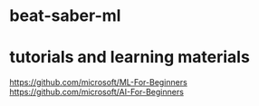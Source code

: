 # beat-saber-ml

# tutorials and learning materials
https://github.com/microsoft/ML-For-Beginners
https://github.com/microsoft/AI-For-Beginners
